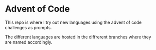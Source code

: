 # Advent of Code

This repo is where I try out new languages using the advent of code challenges as prompts.

The different languages are hosted in the diffrerent branches where they are named accordingly.
